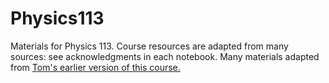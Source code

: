 # Physics113

Materials for Physics 113. Course resources are adapted from many sources: see acknowledgments in each notebook. Many materials adapted from [Tom's earlier version of this course.](https://github.com/yipihey/Physics-113-Book/tree/master)
